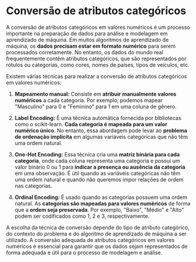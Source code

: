 # Conversão de atributos categóricos

A conversão de atributos categóricos em valores numéricos é um processo importante na preparação de dados para análise e modelagem em aprendizado de máquina. Em muitos algoritmos de aprendizado de máquina, os **dados precisam estar em formato numérico** para serem processados corretamente. No entanto, os dados do mundo real frequentemente contêm atributos categóricos, que são representados por rótulos ou categorias, como cores, nomes de países, tipos de veículos, etc.

Existem várias técnicas para realizar a conversão de atributos categóricos em valores numéricos:

1. **Mapeamento manual:** Consiste em **atribuir manualmente valores numéricos** a cada categoria. Por exemplo, podemos mapear "Masculino" para 0 e "Feminino" para 1 em uma coluna de gênero.

2. **Label Encoding:** É uma técnica automática fornecida por bibliotecas como o scikit-learn. **Cada categoria é mapeada para um valor numérico único**. No entanto, essa abordagem pode levar ao **problema de ordenação implícita** em algumas variáveis categóricas que não têm uma ordem natural.

3. **One-Hot Encoding:** Essa técnica cria uma **matriz binária para cada categoria**, onde cada coluna representa uma categoria e possui um valor binário 0 ou 1 para **indicar a presença ou ausência da categoria** em uma observação. É útil quando as variáveis categóricas não têm uma ordem natural e quando não queremos impor relações de ordem nas categorias.

4. **Ordinal Encoding:** É usado quando as categorias possuem uma ordem natural. As **categorias são mapeadas para valores numéricos** de forma que a **ordem seja preservada**. Por exemplo, "Baixo", "Médio" e "Alto" podem ser codificados como 1, 2 e 3, respectivamente.

A escolha da técnica de conversão depende do tipo de atributo categórico, do contexto do problema e do algoritmo de aprendizado de máquina a ser utilizado. A conversão adequada de atributos categóricos em valores numéricos é essencial para garantir que os dados sejam representados de forma adequada e útil para o processo de modelagem e análise.